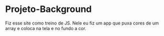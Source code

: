 # Projeto-Background
Fiz esse site como treino de JS. Nele eu fiz um app que puxa cores de um array e coloca na tela e no fundo a cor.
